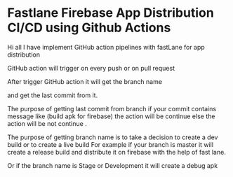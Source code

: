 # Fastlane Firebase App Distribution CI/CD using Github Actions

Hi all  I have implement GitHub action pipelines with fastLane for app distribution 

GitHub action will trigger on every push or on pull request 

After trigger GitHub action it will get the branch name 

and get the last commit from it. 

The purpose of getting last commit from branch if your commit contains message like (build apk for firebase)  the action will be continue else the action will be not continue .

The purpose of getting branch name is to take a decision to create a dev build or to create a live build
For example if your branch is master it will create a release build and distribute it on firebase with the help of fast lane.


Or if the branch name is Stage or Development  it will create a debug apk


